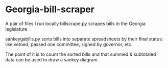 # Georgia-bill-scraper

A pair of files I run locally
billscrape.py scrapes bills in the Georgia legislature

sankeygabills.py sorts bills into separate spreadsheets by their final status: like vetoed, passed one committee, signed by governor, etc.

The point of it is to count the sorted bills and that summed & subtotaled data can be used to draw a sankey diagram.
